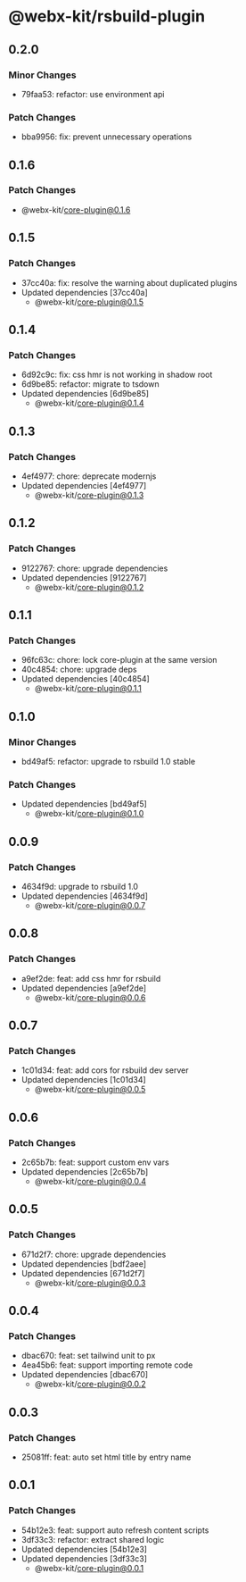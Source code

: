 # @webx-kit/rsbuild-plugin

## 0.2.0

### Minor Changes

- 79faa53: refactor: use environment api

### Patch Changes

- bba9956: fix: prevent unnecessary operations

## 0.1.6

### Patch Changes

- @webx-kit/core-plugin@0.1.6

## 0.1.5

### Patch Changes

- 37cc40a: fix: resolve the warning about duplicated plugins
- Updated dependencies [37cc40a]
  - @webx-kit/core-plugin@0.1.5

## 0.1.4

### Patch Changes

- 6d92c9c: fix: css hmr is not working in shadow root
- 6d9be85: refactor: migrate to tsdown
- Updated dependencies [6d9be85]
  - @webx-kit/core-plugin@0.1.4

## 0.1.3

### Patch Changes

- 4ef4977: chore: deprecate modernjs
- Updated dependencies [4ef4977]
  - @webx-kit/core-plugin@0.1.3

## 0.1.2

### Patch Changes

- 9122767: chore: upgrade dependencies
- Updated dependencies [9122767]
  - @webx-kit/core-plugin@0.1.2

## 0.1.1

### Patch Changes

- 96fc63c: chore: lock core-plugin at the same version
- 40c4854: chore: upgrade deps
- Updated dependencies [40c4854]
  - @webx-kit/core-plugin@0.1.1

## 0.1.0

### Minor Changes

- bd49af5: refactor: upgrade to rsbuild 1.0 stable

### Patch Changes

- Updated dependencies [bd49af5]
  - @webx-kit/core-plugin@0.1.0

## 0.0.9

### Patch Changes

- 4634f9d: upgrade to rsbuild 1.0
- Updated dependencies [4634f9d]
  - @webx-kit/core-plugin@0.0.7

## 0.0.8

### Patch Changes

- a9ef2de: feat: add css hmr for rsbuild
- Updated dependencies [a9ef2de]
  - @webx-kit/core-plugin@0.0.6

## 0.0.7

### Patch Changes

- 1c01d34: feat: add cors for rsbuild dev server
- Updated dependencies [1c01d34]
  - @webx-kit/core-plugin@0.0.5

## 0.0.6

### Patch Changes

- 2c65b7b: feat: support custom env vars
- Updated dependencies [2c65b7b]
  - @webx-kit/core-plugin@0.0.4

## 0.0.5

### Patch Changes

- 671d2f7: chore: upgrade dependencies
- Updated dependencies [bdf2aee]
- Updated dependencies [671d2f7]
  - @webx-kit/core-plugin@0.0.3

## 0.0.4

### Patch Changes

- dbac670: feat: set tailwind unit to px
- 4ea45b6: feat: support importing remote code
- Updated dependencies [dbac670]
  - @webx-kit/core-plugin@0.0.2

## 0.0.3

### Patch Changes

- 25081ff: feat: auto set html title by entry name

## 0.0.1

### Patch Changes

- 54b12e3: feat: support auto refresh content scripts
- 3df33c3: refactor: extract shared logic
- Updated dependencies [54b12e3]
- Updated dependencies [3df33c3]
  - @webx-kit/core-plugin@0.0.1

